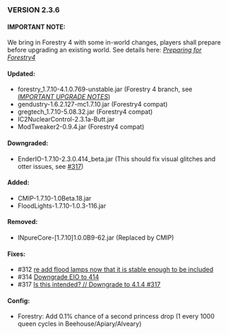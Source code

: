 
### VERSION 2.3.6

#### IMPORTANT NOTE:
We bring in Forestry 4 with some in-world changes, players shall prepare before upgrading an existing world.
See details here: [_Preparing for Forestry4_](https://github.com/Beyond-Reality/BeyondRealityModPack/issues/323)

#### Updated:
* forestry_1.7.10-4.1.0.769-unstable.jar (Forestry 4 branch, see [_IMPORTANT UPGRADE NOTES_](https://github.com/Beyond-Reality/BeyondRealityModPack/issues/323))
* gendustry-1.6.2.127-mc1.7.10.jar (Forestry4 compat)
* gregtech_1.7.10-5.08.32.jar (Forestry4 compat)
* IC2NuclearControl-2.3.1a-Butt.jar
* ModTweaker2-0.9.4.jar (Forestry4 compat)

#### Downgraded:

* EnderIO-1.7.10-2.3.0.414_beta.jar (This should fix visual glitches and otter issues, see [#317](https://github.com/Beyond-Reality/BeyondRealityModPack/issues/317))

#### Added:

* CMIP-1.7.10-1.0Beta.18.jar
* FloodLights-1.7.10-1.0.3-116.jar

#### Removed:

* INpureCore-[1.7.10]1.0.0B9-62.jar (Replaced by CMIP)

#### Fixes:

* #312 [re add flood lamps now that it is stable enough to be included](https://github.com/Beyond-Reality/BeyondRealityModPack/issues/312)
* #314 [Downgrade EIO to 414](https://github.com/Beyond-Reality/BeyondRealityModPack/issues/314)
* #317 [Is this intended? // Downgrade to 4.1.4 #317 ](https://github.com/Beyond-Reality/BeyondRealityModPack/issues/317)

#### Config:

* Forestry: Add 0.1% chance of a second princess drop (1 every 1000 queen cycles in Beehouse/Apiary/Alveary)

